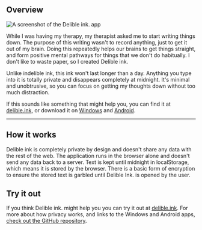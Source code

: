 ## Overview

![A screenshot of the Delible ink. app](delible.webp)

While I was having my therapy, my therapist asked me to start writing things down. The purpose of this writing wasn't to record anything, just to get it out of my brain. Doing this repeatedly helps our brains to get things straight, and form positive mental pathways for things that we don't do habitually. I don't like to waste paper, so I created Delible ink.

Unlike indelible ink, this ink won't last longer than a day. Anything you type into it is totally private and disappears completely at midnight. It's minimal and unobtrusive, so you can focus on getting my thoughts down without too much distraction.

If this sounds like something that might help you, you can find it at [delible.ink](https://delible.ink/), or download it on [Windows](https://apps.microsoft.com/detail/9mxbbnkn1t9x?hl=en-gb&gl=US) and [Android](https://play.google.com/store/apps/details?id=ink.delible.twa).

----

## How it works

Delible ink is completely private by design and doesn't share any data with the rest of the web. The application runs in the browser alone and doesn't send any data back to a server. Text is kept until midnight in localStorage, which means it is stored by the browser. There is a basic form of encryption to ensure the stored text is garbled until Delible Ink. is opened by the user.

## Try it out

If you think Delible ink. might help you you can try it out at [delible.ink](https://delible.ink). For more about how privacy works, and links to the Windows and Android apps, [check out the GitHub repository](https://github.com/jrmedd/delible).